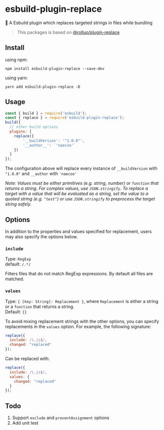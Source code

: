 # esbuild-plugin-replace
🚀 A Esbuild plugin which replaces targeted strings in files while bundling

> This packages is based on [@rollup/plugin-replace](https://github.com/rollup/plugins/tree/master/packages/replace#readme)



## Install

using npm:
```console
npm install esbuild-plugin-replace --save-dev
```
using yarn:
```console
yarn add esbuild-plugin-replace -D
```

## Usage
```js
const { build } = require('esbuild');
const { replace } = require('esbuild-plugin-replace');
build({
  // other build options
  plugins: [
    replace({
        '__buildVersion': '"1.0.0"',
        '__author__': `'naecoo'`
    })
  ]
});
```

The configuration above will replace every instance of `__buildVersion` with `"1.0.0"` and `__author` with `'naecoo'`

*Note: Values must be either primitives (e.g. string, number) or `function` that returns a string. For complex values, use `JSON.stringify`. To replace a target with a value that will be evaluated as a string, set the value to a quoted string (e.g. `"test"`) or use `JSON.stringify` to preprocess the target string safely.*



## Options

In addition to the properties and values specified for replacement, users may also specify the options below.
### `include`
Type: `RegExp` <br/>
default: `/.*/` <br/>

Filters files that do not match RegExp expressions. By default all files are matched.

### `values`
Type: `{ [key: String]: Replacement }`, where `Replacement` is either a string or a `function` that returns a string.<br/>
Default: `{}`<br/>

To avoid mixing replacement strings with the other options, you can specify replacements in the `values` option. For example, the following signature:

```js
replace({
  include: /\.js$/,
  changed: "replaced"
});
```

Can be replaced with:

```js
replace({
  include: /\.js$/,
  values: {
    changed: "replaced"
  }
});
```



## Todo
1. Support `exclude` and `preventAssignment` options
2. Add unit test